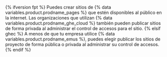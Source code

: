 {% ifversion fpt %}
Puedes crear
sitios de {% data variables.product.prodname_pages %} que estén disponibles al público en la internet. Las organizaciones que utilizan {% data variables.product.prodname_ghe_cloud %} también pueden publicar sitios de forma privada al administrar el control de accesos para el sitio.
{% elsif ghec %}
A menos de que tu empresa utilice
{% data variables.product.prodname_emus %}, puedes elegir publicar los sitios de proyecto de forma pública o privada al administrar su control de accesos.
{% endif %}